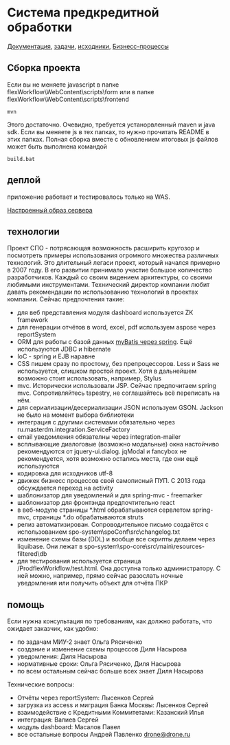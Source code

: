 Система предкредитной обработки
===============================

[Документация](http://wiki.masterdm.ru/pages/viewpage.action?pageId=885054),
[задачи](http://jira.masterdm.ru/projects/VTBSPO/issues/),
[исходники](http://git.masterdm.ru/projects/VTB/repos/spo-system/browse),
[Бизнесс-процессы](http://git.masterdm.ru/projects/VTB/repos/spo-process/browse)

## Сборка проекта
Если вы не меняете javascript в папке flexWorkflow\WebContent\scripts\form
или в папке flexWorkflow\WebContent\scripts\frontend

    mvn

Этого достаточно. Очевидно, требуется устанорвленный maven и java sdk. 
Если вы меняете js в тех папках,
то нужно прочитать README в этих папках. Полная сборка вместе с обновлением
итоговых js файлов может быть выполнена командой

    build.bat
    
## деплой
приложение работает и тестировалось только на WAS.

[Настроенный образ сервера](http://wiki.masterdm.ru/pages/viewpage.action?pageId=24445113)

## технологии
Проект СПО - потрясающая возможность расширить кругозор и посмотреть примеры 
использования огромного множества различных технологий. Это длительный легаси проект, который
начался примерно в 2007 году. В его развитии принимало участие большое количество разработчиков.
Каждый со своим видением архитектуры, со своими любимыми инструментами. Технический директор компании
любит давать рекомендации по использованию технологий в проектах компании. Сейчас предпочтения такие:

- для веб представления модуля dashboard используется ZK framework
- для генерации отчётов в word, excel, pdf используем aspose через reportSystem
- ORM для работы с базой данных [myBatis через spring](http://www.mybatis.org/spring/mappers.html). Ещё используются JDBC и hibernate
- IoC - spring и EJB наравне
- CSS пишем сразу по простому, без препроцессоров. Less и Sass не используется, слишком простой проект. Хотя в дальнейшем возможно стоит использовать, например, Stylus
- mvc. Исторически использовали JSP. Сейчас предпочитаем spring mvc. Сопротивляйтесь tapestry, не соглашайтесь всё переписать на нём.
- для сериализации/десериализации JSON используем GSON. Jackson не было на момент выбора библиотеки
- интеграция с другими системами обязательно через ru.masterdm.integration.ServiceFactory
- email уведомления обязателны через integration-mailer
- всплывающие диалоговые (возможно модальные) окна настойчиво рекомендуются от jquery-ui.dialog. jqModal и fancybox не рекомендуется, хотя возможно остались места, где они ещё используются
- кодировка для исходников utf-8
- движек бизнесс процессов свой самописный ПУП. С 2013 года обсуждается переход на activity
- шаблонизатор для уведомлений и для spring-mvc - freemarker
- шаблонизатор для фронтэнда предпочтительно react
- в веб-модуле страницы *.html обрабатываются сервлетом spring-mvc, страницы *.do обрабатываются struts
- релиз автоматизирован. Сопроводительное письмо создаётся с использованием spo-system\spoConf\src\changelog.txt
- изменение схемы базы (DDL) и вообще все скрипты делаем через liquibase. Они лежат в spo-system\spo-core\src\main\resources-filtered\db
- для тестирования используется страница /ProdflexWorkflow/test.html. Она доступна только администратору. С ней можно, например, прямо сейчас разослать ночные уведомления или получить объект для отчёта ПКР

## помощь
Если нужна консультация по требованиям, как должно работать, что ожидает заказчик, как удобно:
- по задачам МИУ-2 знает Ольга Рясиченко
- создание и изменение схемы процессов Диля Насырова
- уведомления: Диля Насырова
- нормативные сроки: Ольга Рясиченко, Диля Насырова
- по всем остальным сейчас больше всех знает Диля Насырова

Технические вопросы:
- Отчёты через reportSystem: Лысенков Сергей
- загрузка из access и миграция Банка Москвы: Лысенков Сергей
- взаимодействие с Кредитными Коммитетами: Казанский Илья
- интеграция: Валиев Сергей
- модуль dashboard: Масалов Павел
- все остальные вопросы Андрей Павленко drone@drone.ru

